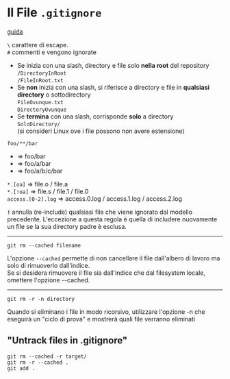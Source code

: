 # Il File `.gitignore`
[guida](https://noviello.it/come-ignorare-file-e-directory-in-git-con-gitignore/)  

`\` carattere di escape.  
`#` commenti e vengono ignorate  

- Se inizia con una slash, directory e file solo **nella root** del repository  
  `/DirectoryInRoot`  
  `/FileInRoot.txt`  
- Se **non** inizia con una slash, si riferisce a directory e file in **qualsiasi directory** o sottodirectory  
  `FileOvunque.txt`  
  `DirectoryOvunque`
- Se **termina** con una slash, corrisponde **solo** a directory  
  `SoloDirectory/`  
  (si consideri Linux ove i file possono non avere estensione)  

`foo/**/bar`	  
- => foo/bar  
- => foo/a/bar  
- => foo/a/b/c/bar  


`*.[oa]`	=> file.o / file.a  
`*.[!oa]`	=> file.s / file.1 / file.0  
`access.[0-2].log`	=> access.0.log / access.1.log / access.2.log

**`!`** annulla (re-include) qualsiasi file che viene ignorato dal modello precedente. L'eccezione a questa regola è quella di includere nuovamente un file se la sua directory padre è esclusa.  


---
`git rm --cached filename`

L'opzione `--cached` permette di non cancellare il file dall'albero di lavoro ma solo di rimuoverlo dall'indice.  
Se si desidera rimuovere il file sia dall'indice che dal filesystem locale, omettere l'opzione --cached.

---
`git rm -r -n directory`

Quando si eliminano i file in modo ricorsivo, utilizzare l'opzione -n che eseguirà un "ciclo di prova" e mostrerà quali file verranno eliminati

## "Untrack files in .gitignore"
```console
git rm --cached -r target/
git rm -r --cached .
git add .
```
